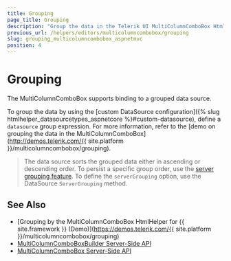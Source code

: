 ```yaml
---
title: Grouping
page_title: Grouping
description: "Group the data in the Telerik UI MultiColumnComboBox HtmlHelper for {{ site.framework }}"
previous_url: /helpers/editors/multicolumncombobox/grouping
slug: grouping_multicolumncombobox_aspnetmvc
position: 4
---
```


# Grouping

The MultiColumnComboBox supports binding to a grouped data source.

To group the data by using the [custom DataSource configuration]({% slug htmlhelper_datasourcetypes_aspnetcore %}#custom-datasource), define a `datasource` group expression. For more information, refer to the [demo on grouping the data in the MultiColumnComboBox](http://demos.telerik.com/{{ site.platform }}/multicolumncombobox/grouping).

> The data source sorts the grouped data either in ascending or descending order. To persist a specific group order, use the [server grouping feature](http://docs.telerik.com/kendo-ui/api/javascript/data/datasource#configuration-serverGrouping). To define the `serverGrouping` option, use the DataSource `ServerGrouping` method.

## See Also

* [Grouping by the MultiColumnComboBox HtmlHelper for {{ site.framework }} (Demo)](https://demos.telerik.com/{{ site.platform }}/multicolumncombobox/grouping)
* [MultiColumnComboBoxBuilder Server-Side API](/api/Kendo.Mvc.UI.Fluent/MultiColumnComboBoxBuilder)
* [MultiColumnComboBox Server-Side API](/api/multicolumncombobox)

